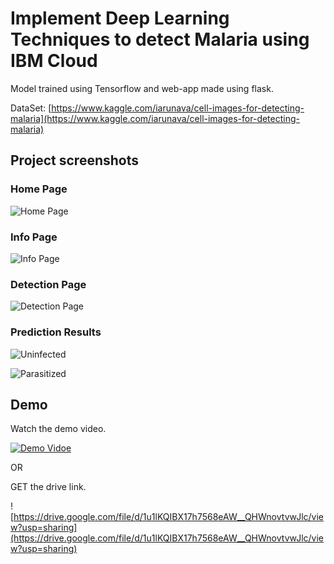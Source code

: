 # Implement Deep Learning Techniques to detect Malaria using IBM Cloud

Model trained using Tensorflow and web-app made using flask.

DataSet: [https://www.kaggle.com/iarunava/cell-images-for-detecting-malaria](https://www.kaggle.com/iarunava/cell-images-for-detecting-malaria)

##  Project screenshots


### Home Page
![Home Page](img/2022-01-17_12-38-40.png)

### Info Page
![Info Page](img/2022-01-17_12-38-29.png)

### Detection Page
![Detection Page](img/2022-01-17_12-39-23.png)

### Prediction Results
![Uninfected](img/2022-01-17_12-40-04.png)

![Parasitized](img/2022-01-17_12-40-26.png)





## Demo

Watch the demo video.

[![Demo Vidoe](https://img.youtube.com/vi/EgxeWDbgcBM/0.jpg)](https://youtu.be/EgxeWDbgcBM)

OR 

GET the drive link.

![https://drive.google.com/file/d/1u1lKQIBX17h7568eAW__QHWnovtvwJlc/view?usp=sharing](https://drive.google.com/file/d/1u1lKQIBX17h7568eAW__QHWnovtvwJlc/view?usp=sharing)
